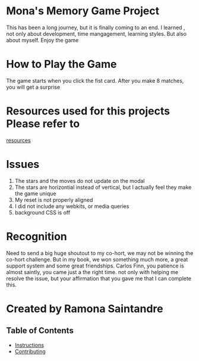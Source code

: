 # Mona's Memory Game Project
This has been a long journey, but it is finally coming to an end. 
I learned , not only about development, time mangagement, learning styles.
But also about myself. 
Enjoy the game 

# How to Play the Game 
The game starts when you click the fist card. 
After you make 8 matches, you will get a surprise 

# Resources used for this projects Please refer to 
[resources](https://github.com/thenewmona/GWG-memoryGame/blob/master/resources.md)

# Issues 
1. The stars and the moves do not update on the modal 
2. The stars are horizontial instead of vertical, but I actually feel they make the game unique
3. My reset is not properly aligned 
4. I did not include any webkits, or media queries 
5. background CSS is off 
   
# Recognition 
Need to send a big huge shoutout to my co-hort, we may not be winning the co-hort challenge.
But in my book, we won something much more, a great support system and some great friendships. 
Carlos Finn, you patience is almost saintly, you came just a the right time. 
not only with helping me resolve the issue, but your affirmation that you gave me that I can complete this. 


# Created by Ramona Saintandre 

## Table of Contents

* [Instructions](#instructions)
* [Contributing](#contributing)


